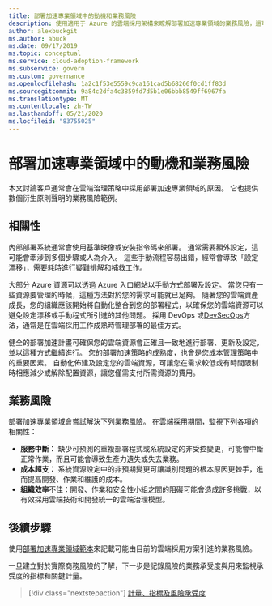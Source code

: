 ```yaml
---
title: 部署加速專業領域中的動機和業務風險
description: 使用適用于 Azure 的雲端採用架構來瞭解部署加速專業領域的業務風險，這可用於治理策略。
author: alexbuckgit
ms.author: abuck
ms.date: 09/17/2019
ms.topic: conceptual
ms.service: cloud-adoption-framework
ms.subservice: govern
ms.custom: governance
ms.openlocfilehash: 1a2c1f53e5559c9ca161cad5b68266f0cd1ff83d
ms.sourcegitcommit: 9a84c2dfa4c3859fd7d5b1e06bbb8549ff6967fa
ms.translationtype: MT
ms.contentlocale: zh-TW
ms.lasthandoff: 05/21/2020
ms.locfileid: "83755025"
---
```

# <a name="motivations-and-business-risks-in-the-deployment-acceleration-discipline"></a>部署加速專業領域中的動機和業務風險

本文討論客戶通常會在雲端治理策略中採用部署加速專業領域的原因。 它也提供數個衍生原則聲明的業務風險範例。

<!-- markdownlint-disable MD026 -->

## <a name="relevance"></a>相關性

內部部署系統通常會使用基準映像或安裝指令碼來部署。 通常需要額外設定，這可能會牽涉到多個步驟或人為介入。 這些手動流程容易出錯，經常會導致「設定漂移」，需要耗時進行疑難排解和補救工作。

大部分 Azure 資源可以透過 Azure 入口網站以手動方式部署及設定。 當您只有一些資源要管理的時候，這種方法對於您的需求可能就已足夠。 隨著您的雲端資產成長，您的組織應該開始將自動化整合到您的部署程式，以確保您的雲端資源可以避免設定漂移或手動程式所引進的其他問題。 採用 DevOps 或[DevSecOps](https://www.microsoft.com/devsecops)方法，通常是在雲端採用工作成熟時管理部署的最佳方式。

健全的部署加速計畫可確保您的雲端資源會正確且一致地進行部署、更新及設定，並以這種方式繼續進行。 您的部署加速策略的成熟度，也會是您[成本管理策略](../cost-management/index.md)中的重要因素。 自動化佈建及設定您的雲端資源，可讓您在需求較低或有時間限制時相應減少或解除配置資源，讓您僅需支付所需資源的費用。

## <a name="business-risk"></a>業務風險

部署加速專業領域會嘗試解決下列業務風險。 在雲端採用期間，監視下列各項的相關性：

- **服務中斷：** 缺少可預測的重複部署程式或系統設定的非受控變更，可能會中斷正常作業，而且可能會導致生產力遺失或失去業務。
- **成本超支：** 系統資源設定中的非預期變更可讓識別問題的根本原因更棘手，進而提高開發、作業和維護的成本。
- **組織效率**不佳：開發、作業和安全性小組之間的阻礙可能會造成許多挑戰，以有效採用雲端技術和開發統一的雲端治理模型。

## <a name="next-steps"></a>後續步驟

使用[部署加速專業領域範本](./template.md)來記載可能由目前的雲端採用方案引進的業務風險。

一旦建立對於實際商務風險的了解，下一步是記錄風險的業務承受度與用來監視承受度的指標和關鍵計量。

> [!div class="nextstepaction"]
> [計量、指標及風險承受度](./metrics-tolerance.md)
